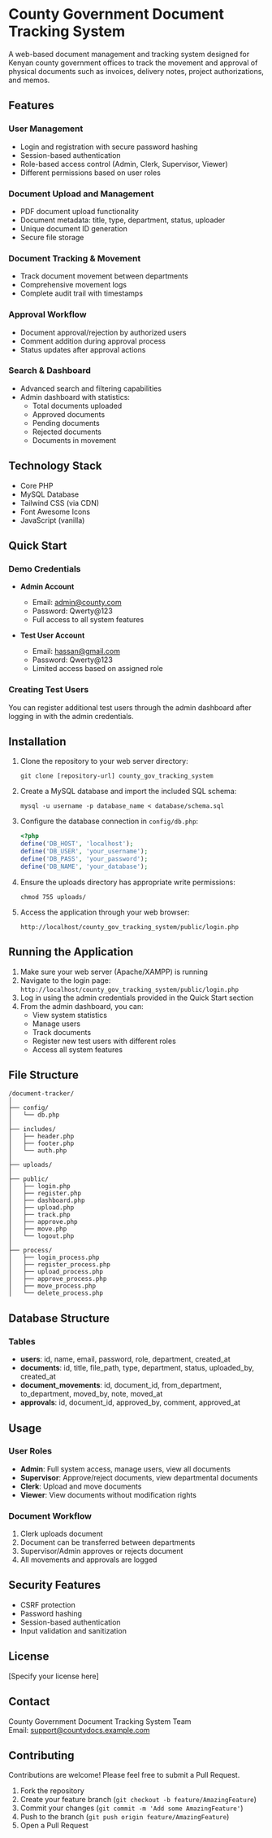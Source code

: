 # County Government Document Tracking System

A web-based document management and tracking system designed for Kenyan county government offices to track the movement and approval of physical documents such as invoices, delivery notes, project authorizations, and memos.

## Features

### User Management
- Login and registration with secure password hashing
- Session-based authentication
- Role-based access control (Admin, Clerk, Supervisor, Viewer)
- Different permissions based on user roles

### Document Upload and Management
- PDF document upload functionality
- Document metadata: title, type, department, status, uploader
- Unique document ID generation
- Secure file storage

### Document Tracking & Movement
- Track document movement between departments
- Comprehensive movement logs
- Complete audit trail with timestamps

### Approval Workflow
- Document approval/rejection by authorized users
- Comment addition during approval process
- Status updates after approval actions

### Search & Dashboard
- Advanced search and filtering capabilities
- Admin dashboard with statistics:
  - Total documents uploaded
  - Approved documents
  - Pending documents
  - Rejected documents
  - Documents in movement

## Technology Stack
- Core PHP
- MySQL Database
- Tailwind CSS (via CDN)
- Font Awesome Icons
- JavaScript (vanilla)

## Quick Start

### Demo Credentials
- **Admin Account**
  - Email: admin@county.com
  - Password: Qwerty@123
  - Full access to all system features

- **Test User Account**
  - Email: hassan@gmail.com
  - Password: Qwerty@123
  - Limited access based on assigned role

### Creating Test Users
You can register additional test users through the admin dashboard after logging in with the admin credentials.

## Installation

1. Clone the repository to your web server directory:
   ```
   git clone [repository-url] county_gov_tracking_system
   ```

2. Create a MySQL database and import the included SQL schema:
   ```
   mysql -u username -p database_name < database/schema.sql
   ```

3. Configure the database connection in `config/db.php`:
   ```php
   <?php
   define('DB_HOST', 'localhost');
   define('DB_USER', 'your_username');
   define('DB_PASS', 'your_password');
   define('DB_NAME', 'your_database');
   ```

4. Ensure the uploads directory has appropriate write permissions:
   ```
   chmod 755 uploads/
   ```

5. Access the application through your web browser:
   ```
   http://localhost/county_gov_tracking_system/public/login.php
   ```

## Running the Application

1. Make sure your web server (Apache/XAMPP) is running
2. Navigate to the login page: `http://localhost/county_gov_tracking_system/public/login.php`
3. Log in using the admin credentials provided in the Quick Start section
4. From the admin dashboard, you can:
   - View system statistics
   - Manage users
   - Track documents
   - Register new test users with different roles
   - Access all system features

## File Structure
```
/document-tracker/
│
├── config/
│   └── db.php
│
├── includes/
│   ├── header.php
│   ├── footer.php
│   └── auth.php
│
├── uploads/
│
├── public/
│   ├── login.php
│   ├── register.php
│   ├── dashboard.php
│   ├── upload.php
│   ├── track.php
│   ├── approve.php
│   ├── move.php
│   └── logout.php
│
├── process/
│   ├── login_process.php
│   ├── register_process.php
│   ├── upload_process.php
│   ├── approve_process.php
│   ├── move_process.php
│   └── delete_process.php
```

## Database Structure

### Tables
- **users**: id, name, email, password, role, department, created_at
- **documents**: id, title, file_path, type, department, status, uploaded_by, created_at
- **document_movements**: id, document_id, from_department, to_department, moved_by, note, moved_at
- **approvals**: id, document_id, approved_by, comment, approved_at

## Usage

### User Roles
- **Admin**: Full system access, manage users, view all documents
- **Supervisor**: Approve/reject documents, view departmental documents
- **Clerk**: Upload and move documents
- **Viewer**: View documents without modification rights

### Document Workflow
1. Clerk uploads document
2. Document can be transferred between departments
3. Supervisor/Admin approves or rejects document
4. All movements and approvals are logged

## Security Features
- CSRF protection
- Password hashing
- Session-based authentication
- Input validation and sanitization

## License
[Specify your license here]

## Contact
County Government Document Tracking System Team  
Email: support@countydocs.example.com

## Contributing
Contributions are welcome! Please feel free to submit a Pull Request.

1. Fork the repository
2. Create your feature branch (`git checkout -b feature/AmazingFeature`)
3. Commit your changes (`git commit -m 'Add some AmazingFeature'`)
4. Push to the branch (`git push origin feature/AmazingFeature`)
5. Open a Pull Request 